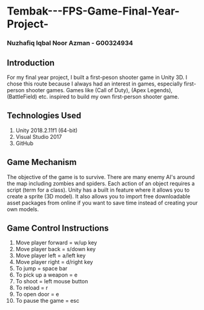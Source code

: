 # Tembak---FPS-Game-Final-Year-Project-
### Nuzhafiq Iqbal Noor Azman - G00324934

## Introduction
For my final year project, I built a first-peson shooter game in Unity 3D. I chose this route because I always had an interest in games,
especially first-person shooter games. Games like (Call of Duty), (Apex Legends), (BattleField) etc. inspired to build my own first-person
shooter game.

## Technologies Used
1. Unity 2018.2.11f1 (64-bit)
2. Visual Studio 2017
3. GitHub

## Game Mechanism
The objective of the game is to survive. There are many enemy AI's around the map including zombies and spiders. Each action of an object
requires a script (term for a class). Unity has a built in feature where it allows you to create a sprite (3D model). It also allows 
you to import free downloadable asset packages from online if you want to save time instead of creating your own models. 

## Game Control Instructions
1. Move player forward = w/up key
2. Move player back = s/down key
3. Move player left = a/left key
4. Move player right = d/right key
5. To jump = space bar
6. To pick up a weapon = e
7. To shoot = left mouse button 
8. To reload = r
9. To open door = e
10. To pause the game = esc
